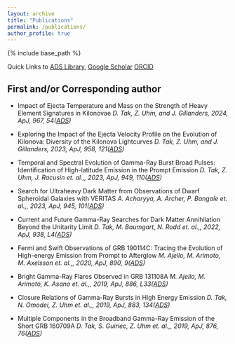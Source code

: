 ```yaml
---
layout: archive
title: "Publications"
permalink: /publications/
author_profile: true
---
```


{% include base_path %}

Quick Links to
 [ADS Library](https://ui.adsabs.harvard.edu/public-libraries/NcNSS5NLQBaMY7s9EsZfoQ),
 [Google Scholar](https://scholar.google.com/citations?user=UuiLBJEAAAAJ&hl=en)
 [ORCID](https://orcid.org/0000-0002-9852-2469)

## First and/or Corresponding author
* Impact of Ejecta Temperature and Mass on the Strength of Heavy Element Signatures in Kilonovae
*D. Tak, Z. Uhm, and J. Gillanders, 2024, ApJ, 967, 54([ADS](https://ui.adsabs.harvard.edu/abs/2024ApJ...967...54T/abstract))<span class="__dimensions_badge_embed__" data-doi="10.3847/1538-4357/ad3af4" data-style="small_rectangle"></span><script async src="https://badge.dimensions.ai/badge.js" charset="utf-8"></script>*

* Exploring the Impact of the Ejecta Velocity Profile on the Evolution of Kilonova: Diversity of the Kilonova Lightcurves
*D. Tak, Z. Uhm, and J. Gillanders, 2023, ApJ, 958, 121([ADS](https://ui.adsabs.harvard.edu/abs/2023ApJ...958..121T/abstract))<span class="__dimensions_badge_embed__" data-doi="10.3847/1538-4357/ad06b0" data-style="small_rectangle"></span><script async src="https://badge.dimensions.ai/badge.js" charset="utf-8"></script>*

* Temporal and Spectral Evolution of Gamma-Ray Burst Broad Pulses: Identification of High-latitude Emission in the Prompt Emission
*D. Tak, Z. Uhm, J. Racusin et. al.,, 2023, ApJ, 949, 110([ADS](https://ui.adsabs.harvard.edu/abs/2023ApJ...949..110T/abstract))<span class="__dimensions_badge_embed__" data-doi="10.3847/1538-4357/acc581" data-style="small_rectangle"></span><script async src="https://badge.dimensions.ai/badge.js" charset="utf-8"></script>*

* Search for Ultraheavy Dark Matter from Observations of Dwarf Spheroidal Galaxies with VERITAS
*A. Acharyya, A. Archer, P. Bangale et. al.,, 2023, ApJ, 945, 101([ADS](https://ui.adsabs.harvard.edu/abs/2023ApJ...945..101A/abstract))<span class="__dimensions_badge_embed__" data-doi="10.3847/1538-4357/acbc7b" data-style="small_rectangle"></span><script async src="https://badge.dimensions.ai/badge.js" charset="utf-8"></script>*

* Current and Future Gamma-Ray Searches for Dark Matter Annihilation Beyond the Unitarity Limit
*D. Tak, M. Baumgart, N. Rodd et. al.,, 2022, ApJ, 938, L4([ADS](https://ui.adsabs.harvard.edu/abs/2022ApJ...938L...4T/abstract))<span class="__dimensions_badge_embed__" data-doi="10.3847/2041-8213/ac9387" data-style="small_rectangle"></span><script async src="https://badge.dimensions.ai/badge.js" charset="utf-8"></script>*

* Fermi and Swift Observations of GRB 190114C: Tracing the Evolution of High-energy Emission from Prompt to Afterglow
*M. Ajello, M. Arimoto, M. Axelsson et. al.,, 2020, ApJ, 890, 9([ADS](https://ui.adsabs.harvard.edu/abs/2020ApJ...890....9A/abstract))<span class="__dimensions_badge_embed__" data-doi="10.3847/1538-4357/ab5b05" data-style="small_rectangle"></span><script async src="https://badge.dimensions.ai/badge.js" charset="utf-8"></script>*

* Bright Gamma-Ray Flares Observed in GRB 131108A
*M. Ajello, M. Arimoto, K. Asano et. al.,, 2019, ApJ, 886, L33([ADS](https://ui.adsabs.harvard.edu/abs/2019ApJ...886L..33A/abstract))<span class="__dimensions_badge_embed__" data-doi="10.3847/2041-8213/ab564f" data-style="small_rectangle"></span><script async src="https://badge.dimensions.ai/badge.js" charset="utf-8"></script>*

* Closure Relations of Gamma-Ray Bursts in High Energy Emission
*D. Tak, N. Omodei, Z. Uhm et. al.,, 2019, ApJ, 883, 134([ADS](https://ui.adsabs.harvard.edu/abs/2019ApJ...883..134T/abstract))<span class="__dimensions_badge_embed__" data-doi="10.3847/1538-4357/ab3982" data-style="small_rectangle"></span><script async src="https://badge.dimensions.ai/badge.js" charset="utf-8"></script>*

* Multiple Components in the Broadband Gamma-Ray Emission of the Short GRB 160709A
*D. Tak, S. Guiriec, Z. Uhm et. al.,, 2019, ApJ, 876, 76([ADS](https://ui.adsabs.harvard.edu/abs/2019ApJ...876...76T/abstract))<span class="__dimensions_badge_embed__" data-doi="10.3847/1538-4357/ab0e72" data-style="small_rectangle"></span><script async src="https://badge.dimensions.ai/badge.js" charset="utf-8"></script>*